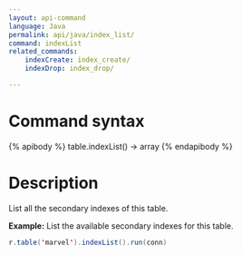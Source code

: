 ```yaml
---
layout: api-command
language: Java
permalink: api/java/index_list/
command: indexList
related_commands:
    indexCreate: index_create/
    indexDrop: index_drop/

---
```



# Command syntax #

{% apibody %}
table.indexList() &rarr; array
{% endapibody %}

# Description #

List all the secondary indexes of this table.

__Example:__ List the available secondary indexes for this table.

```java
r.table('marvel').indexList().run(conn)
```

